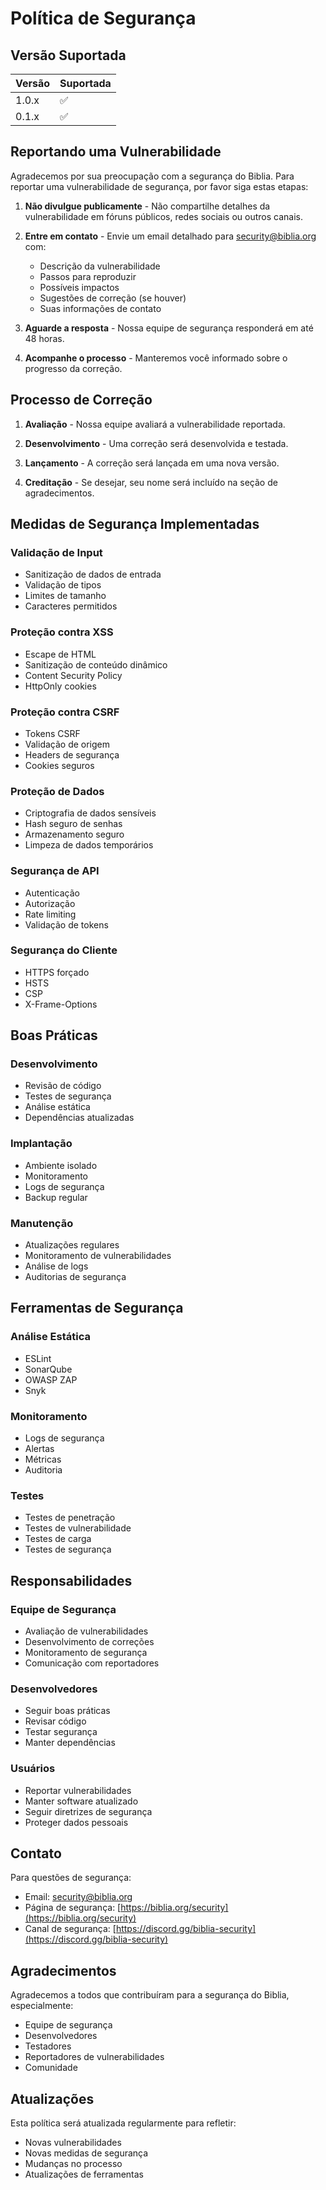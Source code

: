 # Política de Segurança

## Versão Suportada

| Versão | Suportada |
|--------|-----------|
| 1.0.x  | :white_check_mark: |
| 0.1.x  | :white_check_mark: |

## Reportando uma Vulnerabilidade

Agradecemos por sua preocupação com a segurança do Biblia. Para reportar uma vulnerabilidade de segurança, por favor siga estas etapas:

1. **Não divulgue publicamente** - Não compartilhe detalhes da vulnerabilidade em fóruns públicos, redes sociais ou outros canais.

2. **Entre em contato** - Envie um email detalhado para [security@biblia.org](mailto:security@biblia.org) com:
   - Descrição da vulnerabilidade
   - Passos para reproduzir
   - Possíveis impactos
   - Sugestões de correção (se houver)
   - Suas informações de contato

3. **Aguarde a resposta** - Nossa equipe de segurança responderá em até 48 horas.

4. **Acompanhe o processo** - Manteremos você informado sobre o progresso da correção.

## Processo de Correção

1. **Avaliação** - Nossa equipe avaliará a vulnerabilidade reportada.

2. **Desenvolvimento** - Uma correção será desenvolvida e testada.

3. **Lançamento** - A correção será lançada em uma nova versão.

4. **Creditação** - Se desejar, seu nome será incluído na seção de agradecimentos.

## Medidas de Segurança Implementadas

### Validação de Input
- Sanitização de dados de entrada
- Validação de tipos
- Limites de tamanho
- Caracteres permitidos

### Proteção contra XSS
- Escape de HTML
- Sanitização de conteúdo dinâmico
- Content Security Policy
- HttpOnly cookies

### Proteção contra CSRF
- Tokens CSRF
- Validação de origem
- Headers de segurança
- Cookies seguros

### Proteção de Dados
- Criptografia de dados sensíveis
- Hash seguro de senhas
- Armazenamento seguro
- Limpeza de dados temporários

### Segurança de API
- Autenticação
- Autorização
- Rate limiting
- Validação de tokens

### Segurança do Cliente
- HTTPS forçado
- HSTS
- CSP
- X-Frame-Options

## Boas Práticas

### Desenvolvimento
- Revisão de código
- Testes de segurança
- Análise estática
- Dependências atualizadas

### Implantação
- Ambiente isolado
- Monitoramento
- Logs de segurança
- Backup regular

### Manutenção
- Atualizações regulares
- Monitoramento de vulnerabilidades
- Análise de logs
- Auditorias de segurança

## Ferramentas de Segurança

### Análise Estática
- ESLint
- SonarQube
- OWASP ZAP
- Snyk

### Monitoramento
- Logs de segurança
- Alertas
- Métricas
- Auditoria

### Testes
- Testes de penetração
- Testes de vulnerabilidade
- Testes de carga
- Testes de segurança

## Responsabilidades

### Equipe de Segurança
- Avaliação de vulnerabilidades
- Desenvolvimento de correções
- Monitoramento de segurança
- Comunicação com reportadores

### Desenvolvedores
- Seguir boas práticas
- Revisar código
- Testar segurança
- Manter dependências

### Usuários
- Reportar vulnerabilidades
- Manter software atualizado
- Seguir diretrizes de segurança
- Proteger dados pessoais

## Contato

Para questões de segurança:
- Email: [security@biblia.org](mailto:security@biblia.org)
- Página de segurança: [https://biblia.org/security](https://biblia.org/security)
- Canal de segurança: [https://discord.gg/biblia-security](https://discord.gg/biblia-security)

## Agradecimentos

Agradecemos a todos que contribuíram para a segurança do Biblia, especialmente:

- Equipe de segurança
- Desenvolvedores
- Testadores
- Reportadores de vulnerabilidades
- Comunidade

## Atualizações

Esta política será atualizada regularmente para refletir:
- Novas vulnerabilidades
- Novas medidas de segurança
- Mudanças no processo
- Atualizações de ferramentas 